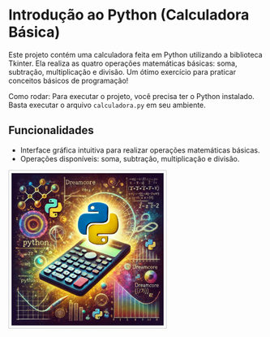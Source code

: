 # Introdução ao Python (Calculadora Básica)

Este projeto contém uma calculadora feita em Python utilizando a biblioteca Tkinter. Ela realiza as quatro operações matemáticas básicas: soma, subtração, multiplicação e divisão. Um ótimo exercício para praticar conceitos básicos de programação!

Como rodar:
Para executar o projeto, você precisa ter o Python instalado. Basta executar o arquivo `calculadora.py` em seu ambiente.

## Funcionalidades
- Interface gráfica intuitiva para realizar operações matemáticas básicas.
- Operações disponíveis: soma, subtração, multiplicação e divisão.

<img src="https://github.com/oTalDoWaaase/projetos-faculdade/blob/main/calc.png" alt="Imagem da Calculadora" width="300" style="border: 1px solid #ccc; padding: 5px;" />
